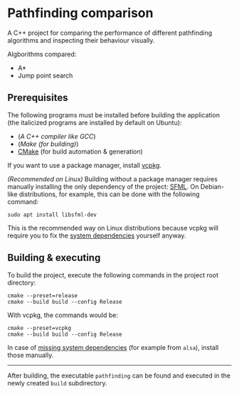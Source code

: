 # Pathfinding comparison

A C++ project for comparing the performance of different pathfinding algorithms and inspecting their behaviour visually.

Algborithms compared:
* A*
* Jump point search

## Prerequisites
The following programs must be installed before building the application (the italicized programs are installed by default on Ubuntu):
* (_A C++ compiler like GCC_)
* (_Make (for building)_)
* [CMake](https://cmake.org/) (for build automation & generation)

If you want to use a package manager, install [vcpkg](https://learn.microsoft.com/en-us/vcpkg/get_started/get-started).

_(Recommended on Linux)_ Building without a package manager requires manually installing the only dependency of the project: [SFML](https://www.sfml-dev.org/). On Debian-like distributions, for example, this can be done with the following command:
```
sudo apt install libsfml-dev
```
This is the recommended way on Linux distributions because vcpkg will require you to fix the [system dependencies](https://learn.microsoft.com/en-us/vcpkg/troubleshoot/build-failures#missing-system-dependencies) yourself anyway.

## Building & executing
To build the project, execute the following commands in the project root directory:
```
cmake --preset=release
cmake --build build --config Release
```
With vcpkg, the commands would be:
```
cmake --preset=vcpkg
cmake --build build --config Release
```
In case of [missing system dependencies](https://learn.microsoft.com/en-us/vcpkg/troubleshoot/build-failures#missing-system-dependencies) (for example from `alsa`), install those manually.

<hr>

After building, the executable `pathfinding` can be found and executed in the newly created `build` subdirectory.